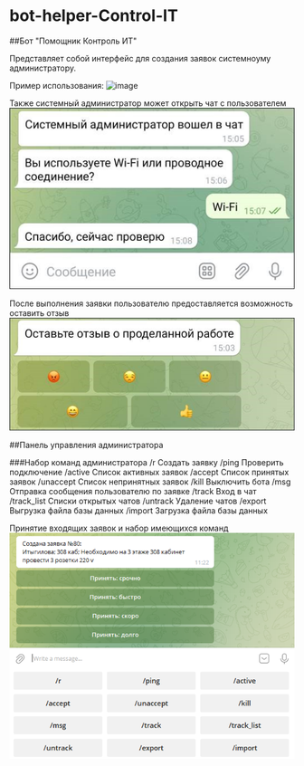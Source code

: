 # bot-helper-Control-IT

##Бот "Помощник Контроль ИТ"

Представляет собой интерфейс для создания заявок системноуму администратору.

Пример использования:
![image](https://github.com/ctg135/bot-helper-Control-IT/blob/master/images/usage.gif)

Также системный администратор может открыть чат с пользователем
![image](https://github.com/ctg135/bot-helper-Control-IT/blob/master/images/question.jpg)

После выполнения заявки пользователю предоставляется возможность оставить отзыв
![image](https://github.com/ctg135/bot-helper-Control-IT/blob/master/images/feedback.jpg)

##Панель управления администратора

###Набор команд администратора
\/r	Создать заявку
\/ping	Проверить подключение
\/active	Список активных заявок
\/accept	Список принятых заявок
\/unaccept	Список непринятных заявок
\/kill	Выключить бота
\/msg	Отправка сообщения пользователю по заявке
\/track	Вход в чат
\/track_list	Списки открытых чатов
\/untrack	Удаление чатов
\/export	Выгрузка файла базы данных
\/import	Загрузка файла базы данных

Принятие входящих заявок и набор имеющихся команд
![image](https://github.com/ctg135/bot-helper-Control-IT/blob/master/images/admin1.png)



